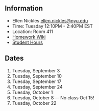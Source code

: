   ## Information

* Ellen Nickles ellen.nickles@nyu.edu
* Time: Tuesday 12:10PM - 2:40PM EST
* Location: Room 411
* [Homework Wiki](https://github.com/ITPNYU/ICM-2024-Code/wiki/Homework-Ellen-06)
* [Student Hours](https://calendar.google.com/calendar/u/0/appointments/schedules/AcZssZ17jNWeE6VJUZrJwIQX7YhcpCWBgbcDeeDCnkULKnFTbkQ-_t5GDBaBHVl71FdYq3M-s_8FM1FS)

## Dates

1. Tuesday, September 3
2. Tuesday, September 10
3. Tuesday, September 17
4. Tuesday, September 24
5. Tuesday, October 1
6. Tuesday, October 8 -- No class Oct 15!
7. Tuesday, October 22
